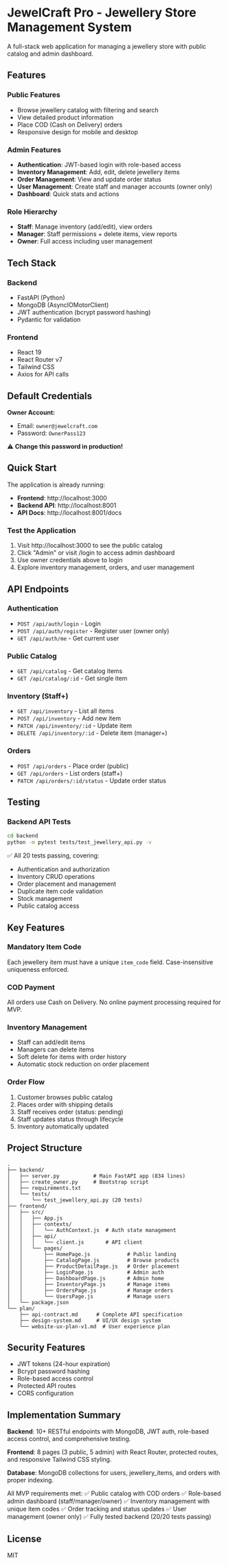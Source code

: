 # JewelCraft Pro - Jewellery Store Management System

A full-stack web application for managing a jewellery store with public catalog and admin dashboard.

## Features

### Public Features
- Browse jewellery catalog with filtering and search
- View detailed product information
- Place COD (Cash on Delivery) orders
- Responsive design for mobile and desktop

### Admin Features
- **Authentication**: JWT-based login with role-based access
- **Inventory Management**: Add, edit, delete jewellery items
- **Order Management**: View and update order status
- **User Management**: Create staff and manager accounts (owner only)
- **Dashboard**: Quick stats and actions

### Role Hierarchy
- **Staff**: Manage inventory (add/edit), view orders
- **Manager**: Staff permissions + delete items, view reports
- **Owner**: Full access including user management

## Tech Stack

### Backend
- FastAPI (Python)
- MongoDB (AsyncIOMotorClient)
- JWT authentication (bcrypt password hashing)
- Pydantic for validation

### Frontend
- React 19
- React Router v7
- Tailwind CSS
- Axios for API calls

## Default Credentials

**Owner Account:**
- Email: `owner@jewelcraft.com`
- Password: `OwnerPass123`

⚠️ **Change this password in production!**

## Quick Start

The application is already running:
- **Frontend**: http://localhost:3000
- **Backend API**: http://localhost:8001
- **API Docs**: http://localhost:8001/docs

### Test the Application
1. Visit http://localhost:3000 to see the public catalog
2. Click "Admin" or visit /login to access admin dashboard
3. Use owner credentials above to login
4. Explore inventory management, orders, and user management

## API Endpoints

### Authentication
- `POST /api/auth/login` - Login
- `POST /api/auth/register` - Register user (owner only)
- `GET /api/auth/me` - Get current user

### Public Catalog
- `GET /api/catalog` - Get catalog items
- `GET /api/catalog/:id` - Get single item

### Inventory (Staff+)
- `GET /api/inventory` - List all items
- `POST /api/inventory` - Add new item
- `PATCH /api/inventory/:id` - Update item
- `DELETE /api/inventory/:id` - Delete item (manager+)

### Orders
- `POST /api/orders` - Place order (public)
- `GET /api/orders` - List orders (staff+)
- `PATCH /api/orders/:id/status` - Update order status

## Testing

### Backend API Tests
```bash
cd backend
python -m pytest tests/test_jewellery_api.py -v
```

✅ All 20 tests passing, covering:
- Authentication and authorization
- Inventory CRUD operations
- Order placement and management
- Duplicate item code validation
- Stock management
- Public catalog access

## Key Features

### Mandatory Item Code
Each jewellery item must have a unique `item_code` field. Case-insensitive uniqueness enforced.

### COD Payment
All orders use Cash on Delivery. No online payment processing required for MVP.

### Inventory Management
- Staff can add/edit items
- Managers can delete items
- Soft delete for items with order history
- Automatic stock reduction on order placement

### Order Flow
1. Customer browses public catalog
2. Places order with shipping details
3. Staff receives order (status: pending)
4. Staff updates status through lifecycle
5. Inventory automatically updated

## Project Structure

```
.
├── backend/
│   ├── server.py           # Main FastAPI app (834 lines)
│   ├── create_owner.py     # Bootstrap script
│   ├── requirements.txt
│   └── tests/
│       └── test_jewellery_api.py (20 tests)
├── frontend/
│   ├── src/
│   │   ├── App.js
│   │   ├── contexts/
│   │   │   └── AuthContext.js  # Auth state management
│   │   ├── api/
│   │   │   └── client.js       # API client
│   │   └── pages/
│   │       ├── HomePage.js            # Public landing
│   │       ├── CatalogPage.js         # Browse products
│   │       ├── ProductDetailPage.js   # Order placement
│   │       ├── LoginPage.js           # Admin auth
│   │       ├── DashboardPage.js       # Admin home
│   │       ├── InventoryPage.js       # Manage items
│   │       ├── OrdersPage.js          # Manage orders
│   │       └── UsersPage.js           # Manage users
│   └── package.json
└── plan/
    ├── api-contract.md      # Complete API specification
    ├── design-system.md     # UI/UX design system
    └── website-ux-plan-v1.md  # User experience plan
```

## Security Features
- JWT tokens (24-hour expiration)
- Bcrypt password hashing
- Role-based access control
- Protected API routes
- CORS configuration

## Implementation Summary

**Backend**: 10+ RESTful endpoints with MongoDB, JWT auth, role-based access control, and comprehensive testing.

**Frontend**: 8 pages (3 public, 5 admin) with React Router, protected routes, and responsive Tailwind CSS styling.

**Database**: MongoDB collections for users, jewellery_items, and orders with proper indexing.

All MVP requirements met:
✅ Public catalog with COD orders
✅ Role-based admin dashboard (staff/manager/owner)
✅ Inventory management with unique item codes
✅ Order tracking and status updates
✅ User management (owner only)
✅ Fully tested backend (20/20 tests passing)

## License
MIT
